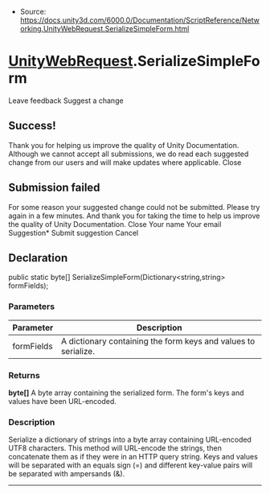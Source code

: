 * Source: https://docs.unity3d.com/6000.0/Documentation/ScriptReference/Networking.UnityWebRequest.SerializeSimpleForm.html

#  [UnityWebRequest](https://docs.unity3d.com/6000.0/Documentation/ScriptReference/Networking.UnityWebRequest.html).SerializeSimpleForm
Leave feedback
Suggest a change
## Success!
Thank you for helping us improve the quality of Unity Documentation. Although we cannot accept all submissions, we do read each suggested change from our users and will make updates where applicable.
Close
## Submission failed
For some reason your suggested change could not be submitted. Please <a>try again</a> in a few minutes. And thank you for taking the time to help us improve the quality of Unity Documentation.
Close
Your name Your email Suggestion* Submit suggestion
Cancel
## Declaration
public static byte[] SerializeSimpleForm(Dictionary<string,string> formFields); 
### Parameters
Parameter | Description  
---|---  
formFields | A dictionary containing the form keys and values to serialize.  
### Returns
**byte[]** A byte array containing the serialized form. The form's keys and values have been URL-encoded. 
### Description
Serialize a dictionary of strings into a byte array containing URL-encoded UTF8 characters.
This method will URL-encode the strings, then concatenate them as if they were in an HTTP query string. Keys and values will be separated with an equals sign (=) and different key-value pairs will be separated with ampersands (&).
* * *
